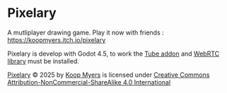 # Pixelary

A mutliplayer drawing game. Play it now with friends : https://koopmyers.itch.io/pixelary

Pixelary is develop with Godot 4.5, to work the [Tube addon](https://github.com/koopmyers/tube) and [WebRTC library](https://github.com/godotengine/webrtc-native/releases) must be installed.

<a href="https://creativecommons.org">Pixelary</a> © 2025 by <a href="https://creativecommons.org">Koop Myers</a> is licensed under <a href="https://creativecommons.org/licenses/by-nc-sa/4.0/">Creative Commons Attribution-NonCommercial-ShareAlike 4.0 International</a><img src="https://mirrors.creativecommons.org/presskit/icons/cc.svg" alt="" style="max-width: 1em;max-height:1em;margin-left: .2em;"><img src="https://mirrors.creativecommons.org/presskit/icons/by.svg" alt="" style="max-width: 1em;max-height:1em;margin-left: .2em;"><img src="https://mirrors.creativecommons.org/presskit/icons/nc.svg" alt="" style="max-width: 1em;max-height:1em;margin-left: .2em;"><img src="https://mirrors.creativecommons.org/presskit/icons/sa.svg" alt="" style="max-width: 1em;max-height:1em;margin-left: .2em;">